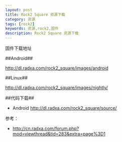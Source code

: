 ```yaml
---
layout: post
title: Rock2 Square 资源下载
category: 资源
tags: [rock2]
keywords: 资源,rock2,固件
description: Rock2 Square 资源下载
---
```


固件下载地址


##Android##

http://dl.radxa.com/rock2_square/images/android


##Linux##

http://dl.radxa.com/rock2_square/images/nightly/


##代码下载##

- Android
http://dl.radxa.com/rock2_square/source/


参考：

- http://cn.radxa.com/forum.php?mod=viewthread&tid=283&extra=page%3D1